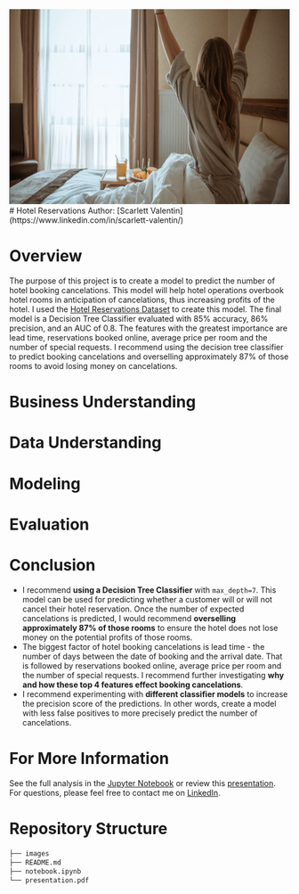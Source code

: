 <img src="images/banner.png/" style="height:350px">
# Hotel Reservations
Author: [Scarlett Valentin](https://www.linkedin.com/in/scarlett-valentin/)

# Overview
The purpose of this project is to create a model to predict the number of hotel booking cancelations. This model will help hotel operations overbook hotel rooms in anticipation of cancelations, thus increasing profits of the hotel. I used the [Hotel Reservations Dataset](https://www.kaggle.com/datasets/ahsan81/hotel-reservations-classification-dataset) to create this model. The final model is a Decision Tree Classifier evaluated with 85% accuracy, 86% precision, and an AUC of 0.8. The features with the greatest importance are lead time, reservations booked online, average price per room and the number of special requests. I recommend using the decision tree classifier to predict booking cancelations and overselling approximately 87% of those rooms to avoid losing money on cancelations.

# Business Understanding


# Data Understanding


# Modeling


# Evaluation


# Conclusion
- I recommend **using a Decision Tree Classifier** with `max_depth=7`. This model can be used for predicting whether a customer will or will not cancel their hotel reservation. Once the number of expected cancelations is predicted, I would recommend **overselling approximately 87% of those rooms** to ensure the hotel does not lose money on the potential profits of those rooms.
- The biggest factor of hotel booking cancelations is lead time - the number of days between the date of booking and the arrival date. That is followed by reservations booked online, average price per room and the number of special requests. I recommend further investigating **why and how these top 4 features effect booking cancelations**. 
- I recommend experimenting with **different classifier models** to increase the precision score of the predictions. In other words, create a model with less false positives to more precisely predict the number of cancelations.


# For More Information
See the full analysis in the [Jupyter Notebook](/notebook.ipynb) or review this [presentation](/presentation.pdf/). <br>
For questions, please feel free to contact me on [LinkedIn](https://www.linkedin.com/in/scarlett-valentin/).




# Repository Structure

```
├── images
├── README.md
├── notebook.ipynb
└── presentation.pdf
```
